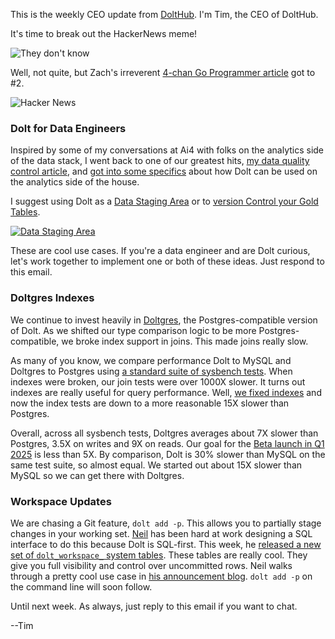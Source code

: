 This is the weekly CEO update from [DoltHub](https://www.dolthub.com/). I'm Tim, the CEO of DoltHub. 

It's time to break out the HackerNews meme! 

![They don't know](../images/hackernews-meme.jpeg)

Well, not quite, but Zach's irreverent [4-chan Go Programmer article](https://www.dolthub.com/blog/2024-08-23-the-4-chan-go-programmer/) got to #2.

![Hacker News](../images/hackernews-zach.png)

### Dolt for Data Engineers

Inspired by some of my conversations at Ai4 with folks on the analytics side of the data stack, I went back to one of our greatest hits, [my data quality control article](https://www.dolthub.com/blog/2022-11-23-data-quality-control/), and [got into some specifics](https://www.dolthub.com/blog/2024-08-28-dolt-for-data-engineers/) about how Dolt can be used on the analytics side of the house. 

I suggest using Dolt as a [Data Staging Area](https://www.dolthub.com/blog/2024-08-28-dolt-for-data-engineers/#the-data-staging-area) or to [version Control your Gold Tables](https://www.dolthub.com/blog/2024-08-28-dolt-for-data-engineers/#version-controlled-gold-tables). 

[![Data Staging Area](../images/data-staging-area.png)](https://www.dolthub.com/blog/2024-08-28-dolt-for-data-engineers/)

These are cool use cases. If you're a data engineer and are Dolt curious, let's work together to implement one or both of these ideas. Just respond to this email.

### Doltgres Indexes

We continue to invest heavily in [Doltgres](https://www.doltgres.com), the Postgres-compatible version of Dolt. As we shifted our type comparison logic to be more Postgres-compatible, we broke index support in joins. This made joins really slow. 

As many of you know, we compare performance Dolt to MySQL and Doltgres to Postgres using [a standard suite of sysbench tests](https://docs.dolthub.com/sql-reference/benchmarks/latency). When indexes were broken, our join tests were over 1000X slower. It turns out indexes are really useful for query performance. Well, [we fixed indexes](https://www.dolthub.com/blog/2024-08-27-enhancing-index-support/) and now the index tests are down to a more reasonable 15X slower than Postgres. 

Overall, across all sysbench tests, Doltgres averages about 7X slower than Postgres, 3.5X on writes and 9X on reads. Our goal for the [Beta launch in Q1 2025](https://www.dolthub.com/blog/2024-08-06-doltgres-beta/) is less than 5X. By comparison, Dolt is 30% slower than MySQL on the same test suite, so almost equal. We started out about 15X slower than MySQL so we can get there with Doltgres.

### Workspace Updates

We are chasing a Git feature, `dolt add -p`. This allows you to partially stage changes in your working set. [Neil](https://www.dolthub.com/team#neil) has been hard at work designing a SQL interface to do this because Dolt is SQL-first. This week, he [released a new set of `dolt_workspace_` system tables](https://www.dolthub.com/blog/2024-08-29-workspace-updates/). These tables are really cool. They give you full visibility and control over uncommitted rows. Neil walks through a pretty cool use case in [his announcement blog](https://www.dolthub.com/blog/2024-08-29-workspace-updates/). `dolt add -p` on the command line will soon follow.

Until next week. As always, just reply to this email if you want to chat.

--Tim